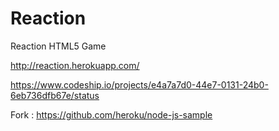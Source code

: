 Reaction
========

Reaction HTML5 Game

http://reaction.herokuapp.com/

https://www.codeship.io/projects/e4a7a7d0-44e7-0131-24b0-6eb736dfb67e/status

Fork : https://github.com/heroku/node-js-sample
